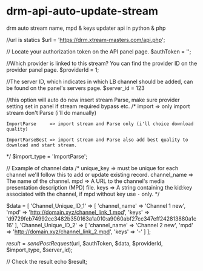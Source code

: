 # drm-api-auto-update-stream
drm auto stream name, mpd &amp; keys updater api in python &amp; php

//url is statics
$url = 'https://drm.xtream-masters.com/api.php';

// Locate your authorization token on the API panel page.
$authToken = '';

//Which provider is linked to this stream? You can find the provider ID on the provider panel page.
$providerId = 1;

//The server ID, which indicates in which LB channel should be added, can be found on the panel's servers page.
$server_id = 123

//this option will auto do new insert stream Parse, make sure provider setting set in panel if stream required bypass etc.
/*
	import			=> only import stream don't Parse (i'll do manually)
	
	ImportParse		=> import stream and Parse only (i'll choice download quality)
	
	ImportParseBest	=> import stream and Parse also add best quality to download and start stream.
	
*/
$import_type = 'ImportParse';


// Example of channel data
/*
	unique_key =>		must be unique for each channel we'll follow this to add or update existing record.
		channel_name => 	The name of the channel.
		mpd => 				A URL to the channel's media presentation description (MPD) file.
		keys => 			A string containing the kid:key associated with the channel, if mpd without key use `-` only.
*/

$data = [
    'Channel_Unique_ID_1' => [
        'channel_name' => 'Channel 1 new',
        'mpd' => 'http://domain.xyz/channel_link_1.mpd',
        'keys' => 'd9729feb74992cc3482b350163a1a010:a9060abf27cc347eff242813880a1c16'
    ],
    'Channel_Unique_ID_2' => [
        'channel_name' => 'Channel 2 new',
        'mpd' => 'http://domain.xyz/channel_link_2.mpd',
        'keys' => '-'
    ]
];



$result = sendPostRequest($url, $authToken, $data, $providerId, $import_type, $server_id);

// Check the result
echo $result;

